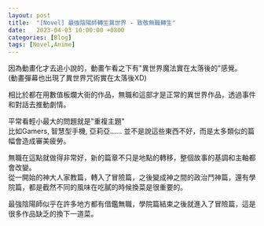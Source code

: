 ```yaml
---
layout: post
title:  "[Novel] 最強陰陽師轉生異世界 - 致敬無職轉生"
date:   2023-04-03 10:00:00 +0800
categories: [Blog]
tags: [Novel,Anime]
---
```


因為動畫化才去追小說的，動畫乍看之下有"異世界魔法實在太落後的"感覺。  
(動畫彈幕也出現了異世界咒術實在太落後XD)

相比於都在用數值板爛大街的作品，無職和這部才是正常的異世界作品，透過事件和對話去推動劇情。

平常看輕小最大的問題就是"重複主題"  
比如Gamers, 智慧型手機, 亞莉亞...... 並不是說這些東西不好，而是太多類似的篇幅會造成審美疲勞。

無職在這點就做得非常好，新的篇章不只是地點的轉移，整個故事的基調和主軸都會改變。  
從一開始的神大人家教篇，轉入了冒險篇，之後變成神之間的政治鬥神篇，還有學院篇，都是截然不同的風味在吃膩的時候換菜是很重要的。

最強陰陽師似乎在許多地方都有借鑑無職，學院篇結束之後就進入了冒險篇，這是很多作品缺乏的換下一道菜。